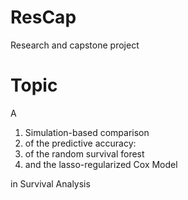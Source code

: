 # ResCap

Research and capstone project

# Topic

A

1. Simulation-based comparison
2. of the predictive accuracy:
3. of the random survival forest
4. and the lasso-regularized Cox Model

in Survival Analysis
